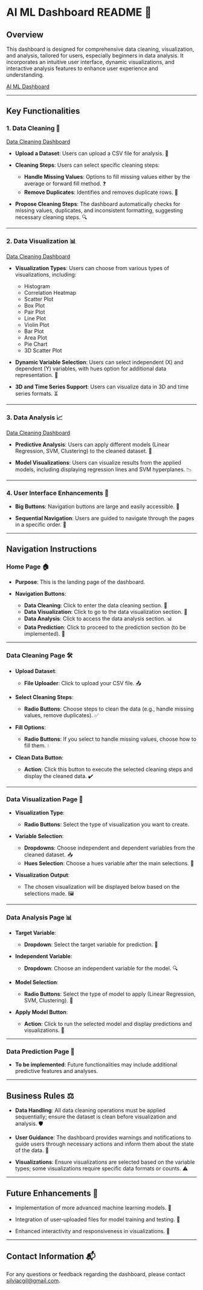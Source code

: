 # AI ML Dashboard README 🚀

## Overview
This dashboard is designed for comprehensive data cleaning, visualization, and analysis, tailored for users, especially beginners in data analysis. It incorporates an intuitive user interface, dynamic visualizations, and interactive analysis features to enhance user experience and understanding.



[AI ML Dashboard](https://aiautomateddashboard-agjbvxh76gaqhajpmngphk.streamlit.app/)

---

## Key Functionalities

### 1. Data Cleaning 🧹
[Data Cleaning Dashboard](https://aiautomateddashboard-sskkctshybxvuvymnsnptl.streamlit.app/)

- **Upload a Dataset**: Users can upload a CSV file for analysis. 📂
  
- **Cleaning Steps**: Users can select specific cleaning steps:
  - **Handle Missing Values**: Options to fill missing values either by the average or forward fill method. ❓
  - **Remove Duplicates**: Identifies and removes duplicate rows. 🚫
  
- **Propose Cleaning Steps**: The dashboard automatically checks for missing values, duplicates, and inconsistent formatting, suggesting necessary cleaning steps. 🔍

---

### 2. Data Visualization 📊

[Data Cleaning Dashboard](https://aiautomateddashboard-p3kcyuegh7wi58ah8tn7ob.streamlit.app/)
- **Visualization Types**: Users can choose from various types of visualizations, including:
  - Histogram
  - Correlation Heatmap
  - Scatter Plot
  - Box Plot
  - Pair Plot
  - Line Plot
  - Violin Plot
  - Bar Plot
  - Area Plot
  - Pie Chart
  - 3D Scatter Plot

- **Dynamic Variable Selection**: Users can select independent (X) and dependent (Y) variables, with hues option for additional data representation. 🎨

- **3D and Time Series Support**: Users can visualize data in 3D and time series formats. ⏳

---

### 3. Data Analysis 📈

[Data Cleaning Dashboard](https://aiautomateddashboard-7nx4omfbawfczaiaqhzggk.streamlit.app/)

- **Predictive Analysis**: Users can apply different models (Linear Regression, SVM, Clustering) to the cleaned dataset. 🤖

- **Model Visualizations**: Users can visualize results from the applied models, including displaying regression lines and SVM hyperplanes. 📉

---

### 4. User Interface Enhancements 🌟
- **Big Buttons**: Navigation buttons are large and easily accessible. 🔘

- **Sequential Navigation**: Users are guided to navigate through the pages in a specific order. 📜

---

## Navigation Instructions

### Home Page 🏠
- **Purpose**: This is the landing page of the dashboard.

- **Navigation Buttons**:
  - **Data Cleaning**: Click to enter the data cleaning section. 🧼
  - **Data Visualization**: Click to go to the data visualization section. 🌈
  - **Data Analysis**: Click to access the data analysis section. 📊
  - **Data Prediction**: Click to proceed to the prediction section (to be implemented). 🔮

---

### Data Cleaning Page 🛠️
- **Upload Dataset**: 
  - **File Uploader**: Click to upload your CSV file. 📤

- **Select Cleaning Steps**: 
  - **Radio Buttons**: Choose steps to clean the data (e.g., handle missing values, remove duplicates). ✅

- **Fill Options**: 
  - **Radio Buttons**: If you select to handle missing values, choose how to fill them. 💧

- **Clean Data Button**: 
  - **Action**: Click this button to execute the selected cleaning steps and display the cleaned data. ✔️

---

### Data Visualization Page 🎨
- **Visualization Type**:
  - **Radio Buttons**: Select the type of visualization you want to create.

- **Variable Selection**:
  - **Dropdowns**: Choose independent and dependent variables from the cleaned dataset. 📥
  - **Hues Selection**: Choose a hues variable after the main selections. 🌈

- **Visualization Output**: 
  - The chosen visualization will be displayed below based on the selections made. 🖼️

---

### Data Analysis Page 📊
- **Target Variable**:
  - **Dropdown**: Select the target variable for prediction. 🎯

- **Independent Variable**:
  - **Dropdown**: Choose an independent variable for the model. 🔍

- **Model Selection**:
  - **Radio Buttons**: Select the type of model to apply (Linear Regression, SVM, Clustering). 🤔

- **Apply Model Button**:
  - **Action**: Click to run the selected model and display predictions and visualizations. 🔄

---

### Data Prediction Page 🔮
- **To be implemented**: Future functionalities may include additional predictive features and analyses.

---

## Business Rules ⚖️
- **Data Handling**: All data cleaning operations must be applied sequentially; ensure the dataset is clean before visualization and analysis. 🛡️

- **User Guidance**: The dashboard provides warnings and notifications to guide users through necessary actions and inform them about the state of the data. 📣

- **Visualizations**: Ensure visualizations are selected based on the variable types; some visualizations require specific data formats or counts. ⚠️

---

## Future Enhancements 🚀
- Implementation of more advanced machine learning models. 🤖
  
- Integration of user-uploaded files for model training and testing. 📂
  
- Enhanced interactivity and responsiveness in visualizations. 🌟

---

## Contact Information 📬
For any questions or feedback regarding the dashboard, please contact silviacgil@gmail.com.
